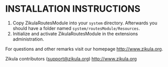 # INSTALLATION INSTRUCTIONS

1. Copy ZikulaRoutesModule into your `system` directory. Afterwards you should have a folder named `system/routesModule/Resources`.
2. Initialize and activate ZikulaRoutesModule in the extensions administration.

For questions and other remarks visit our homepage http://www.zikula.org.

Zikula contributors (support@zikula.org)
http://www.zikula.org
